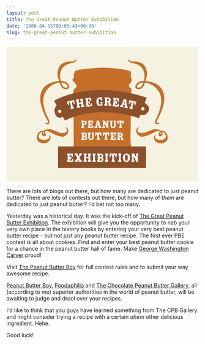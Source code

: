 ```yaml
---
layout: post
title: The Great Peanut Butter Exhibition
date: '2008-04-15T00:05:43+00:00'
slug: the-great-peanut-butter-exhibition
---
```

<img src='/images/uploads/2008/04/pb_exhibition.gif' alt='The Great Peanut Butter Exhibition' class="yellowborder" />

There are lots of blogs out there, but how many are dedicated to just peanut butter? There are lots of contests out there, but how many of <em>them</em> are dedicated to just peanut butter? I'd bet not too many.

Yesterday was a historical day. It was the kick-off of <a href="http://www.peanutbutterboy.com/2008/04/great-peanut-butter-exhibition-1.html">The Great Peanut Butter Exhibition</a>. The exhibition will give you the opportunity to nab your very own place in the history books by entering your very best peanut butter recipe - but not just any peanut butter recipe. The first ever PBE contest is all about cookies. Find and enter your best peanut butter cookie for a chance in the peanut butter hall of fame. Make <a href="http://www.fieldmuseum.org/carver/">George Washington Carver</a> proud!

Visit <a href="http://www.peanutbutterboy.com/2008/04/great-peanut-butter-exhibition-1.html">The Peanut Butter Boy</a> for full contest rules and to submit your way awesome recipe.

<a href="http://www.peanutbutterboy.com/">Peanut Butter Boy</a>, <a href="http://www.foodaphilia.com/">Foodaphilia</a> and <a href="http://www.cpbgallery.com/">The Chocolate Peanut Butter Gallery</a>, all (according to me) superior authorities in the world of peanut butter, will be awaiting to judge and drool over your recipes. 

I'd like to think that you guys have learned something from The CPB Gallery and might consider trying a recipe with a certain *ahem* other delicious ingredient. Hehe.

Good luck!
